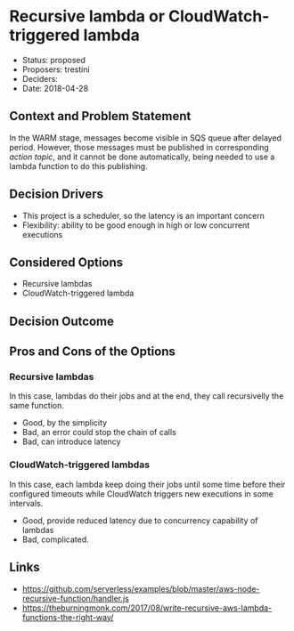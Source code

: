 # Recursive lambda or CloudWatch-triggered lambda

*   Status: proposed
*   Proposers: trestini
*   Deciders:
*   Date: 2018-04-28

## Context and Problem Statement

In the WARM stage, messages become visible in SQS queue after delayed period.
However, those messages must be published in corresponding *action topic*, and
it cannot be done automatically, being needed to use a lambda function to do
this publishing.

## Decision Drivers

*   This project is a scheduler, so the latency is an important concern
*   Flexibility: ability to be good enough in high or low concurrent executions

## Considered Options

*   Recursive lambdas
*   CloudWatch-triggered lambda

## Decision Outcome

<!--
Chosen option: "[option 1]", because [justification. e.g., only option, which meets k.o. criterion decision driver | which resolves force force | … | comes out best (see below)].

Positive Consequences:
* [e.g., improvement of quality attribute satisfaction, follow-up decisions required, …]

Negative consequences:
* [e.g., compromising quality attribute, follow-up decisions required, …]

-->

## Pros and Cons of the Options

### Recursive lambdas

In this case, lambdas do their jobs and at the end, they call recursivelly the
same function.

*   Good, by the simplicity
*   Bad, an error could stop the chain of calls
*   Bad, can introduce latency

### CloudWatch-triggered lambdas

In this case, each lambda keep doing their jobs until some time before their
configured timeouts while CloudWatch triggers new executions in some intervals.

*   Good, provide reduced latency due to concurrency capability of lambdas
*   Bad, complicated.

## Links

*   https://github.com/serverless/examples/blob/master/aws-node-recursive-function/handler.js
*   https://theburningmonk.com/2017/08/write-recursive-aws-lambda-functions-the-right-way/
